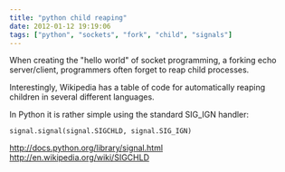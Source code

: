 ```yaml
---
title: "python child reaping"
date: 2012-01-12 19:19:06
tags: ["python", "sockets", "fork", "child", "signals"]
---
```


<p>
When creating the "hello world" of socket programming, a forking echo server/client, programmers often forget to reap child processes. 
</p>

<p>
Interestingly, Wikipedia has a table of code for automatically reaping children in several different languages.
</p>

<p>
In Python it is rather simple using the standard SIG_IGN handler:
</p>

```
signal.signal(signal.SIGCHLD, signal.SIG_IGN)
```

<p>
<a href="http://docs.python.org/library/signal.html">http://docs.python.org/library/signal.html</a>
<br />
<a href="http://en.wikipedia.org/wiki/SIGCHLD">http://en.wikipedia.org/wiki/SIGCHLD</a>
</p>
